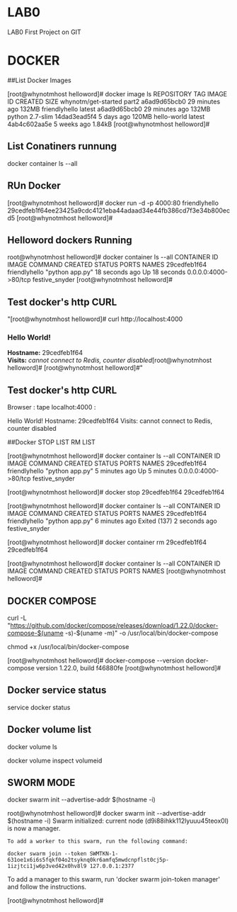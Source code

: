 # LAB0
LAB0 First Project on GIT



# DOCKER
##List Docker Images

[root@whynotmhost helloword]# docker image ls
REPOSITORY            TAG                 IMAGE ID            CREATED             SIZE
whynotm/get-started   part2               a6ad9d65bcb0        29 minutes ago      132MB
friendlyhello         latest              a6ad9d65bcb0        29 minutes ago      132MB
python                2.7-slim            14dad3ead5f4        5 days ago          120MB
hello-world           latest              4ab4c602aa5e        5 weeks ago         1.84kB
[root@whynotmhost helloword]#

## List Conatiners runnung
docker container ls --all

## RUn Docker
[root@whynotmhost helloword]# docker run -d -p 4000:80 friendlyhello
29cedfeb1f64ee23425a9cdc4121eba44adaad34e44fb386cd7f3e34b800ecd5
[root@whynotmhost helloword]#


## Helloword dockers Running
root@whynotmhost helloword]# docker container ls --all
CONTAINER ID        IMAGE               COMMAND             CREATED             STATUS              PORTS                  NAMES
29cedfeb1f64        friendlyhello       "python app.py"     18 seconds ago      Up 18 seconds       0.0.0.0:4000->80/tcp   festive_snyder
[root@whynotmhost helloword]#


## Test docker's http CURL
"[root@whynotmhost helloword]#  curl http://localhost:4000

<h3>Hello World!</h3><b>Hostname:</b> 29cedfeb1f64<br/><b>Visits:</b> <i>cannot connect to Redis, counter disabled</i>[root@whynotmhost helloword]#
[root@whynotmhost helloword]#"


## Test docker's http CURL

Browser : tape  localhot:4000 : 

Hello World!
Hostname: 29cedfeb1f64
Visits: cannot connect to Redis, counter disabled


##Docker STOP LIST RM LIST

[root@whynotmhost helloword]# docker container ls --all
CONTAINER ID        IMAGE               COMMAND             CREATED             STATUS              PORTS                  NAMES
29cedfeb1f64        friendlyhello       "python app.py"     5 minutes ago       Up 5 minutes        0.0.0.0:4000->80/tcp   festive_snyder


[root@whynotmhost helloword]# docker stop 29cedfeb1f64
29cedfeb1f64

[root@whynotmhost helloword]# docker container ls --all
CONTAINER ID        IMAGE               COMMAND             CREATED             STATUS                       PORTS               NAMES
29cedfeb1f64        friendlyhello       "python app.py"     6 minutes ago       Exited (137) 2 seconds ago                       festive_snyder

[root@whynotmhost helloword]# docker container rm 29cedfeb1f64
29cedfeb1f64

[root@whynotmhost helloword]# docker container ls --all
CONTAINER ID        IMAGE               COMMAND             CREATED             STATUS              PORTS               NAMES
[root@whynotmhost helloword]#



## DOCKER COMPOSE

 curl -L "https://github.com/docker/compose/releases/download/1.22.0/docker-compose-$(uname -s)-$(uname -m)" -o /usr/local/bin/docker-compose
 
 
 
  chmod +x /usr/local/bin/docker-compose
  
  [root@whynotmhost helloword]#  docker-compose --version
docker-compose version 1.22.0, build f46880fe
[root@whynotmhost helloword]#



## Docker service status
service docker status

## Docker volume list

docker volume ls

docker volume inspect volumeid

## SWORM MODE

   docker swarm init --advertise-addr $(hostname -i)


root@whynotmhost helloword]# docker swarm init --advertise-addr $(hostname -i)
    Swarm initialized: current node (d9i88ihkk112lyuuu45teox0l) is now a manager.

    To add a worker to this swarm, run the following command:

    docker swarm join --token SWMTKN-1-631oe1x6i6s5fqkf04o2tsyknq0kr6amfq5mwdcnpflst0cj5p-1izjtci1jw6p3ved42x0hv8l9 127.0.0.1:2377

To add a manager to this swarm, run 'docker swarm join-token manager' and follow the instructions.

[root@whynotmhost helloword]#

